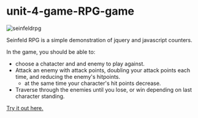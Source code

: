 # unit-4-game-RPG-game


![seinfeldrpg](https://user-images.githubusercontent.com/41648281/49328323-e9d13180-f52b-11e8-99fb-971b53af1b25.jpg)

Seinfeld RPG is a simple demonstration of jquery and javascript counters.

In the game, you should be able to:
 - choose a chatacter and and enemy to play against.
 - Attack an enemy with attack points, doubling your attack points each time, and reducing the enemy's hitpoints.
   - at the same time your character's hit points decrease.
 - Traverse through the enemies until you lose, or win depending on last character standing.
 
 [Try it out here.](https://mochacosine1206.github.io/unit-4-game-RPG-game/)
